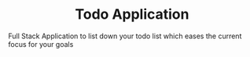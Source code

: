 # <h1 align="center">Todo Application</h1>
Full Stack Application to list down your todo list which eases the current focus for your goals
